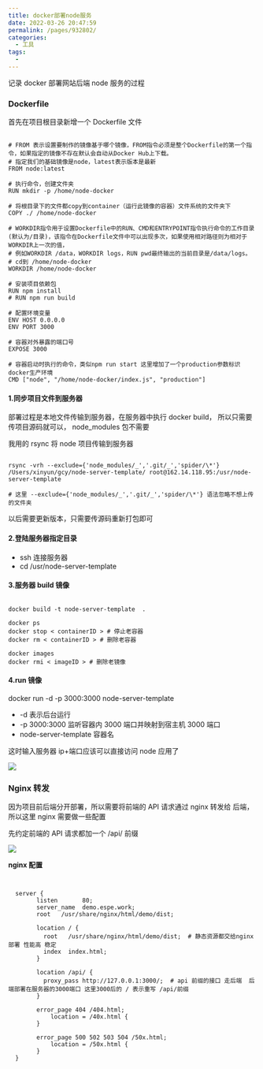 ```yaml
---
title: docker部署node服务
date: 2022-03-26 20:47:59
permalink: /pages/932802/
categories:
  - 工具
tags:
  -
---
```


记录 docker 部署网站后端 node 服务的过程

### Dockerfile

首先在项目根目录新增一个 Dockerfile 文件

```shell

# FROM 表示设置要制作的镜像基于哪个镜像，FROM指令必须是整个Dockerfile的第一个指令，如果指定的镜像不存在默认会自动从Docker Hub上下载。
# 指定我们的基础镜像是node，latest表示版本是最新
FROM node:latest

# 执行命令，创建文件夹
RUN mkdir -p /home/node-docker

# 将根目录下的文件都copy到container（运行此镜像的容器）文件系统的文件夹下
COPY ./ /home/node-docker

# WORKDIR指令用于设置Dockerfile中的RUN、CMD和ENTRYPOINT指令执行命令的工作目录(默认为/目录)，该指令在Dockerfile文件中可以出现多次，如果使用相对路径则为相对于WORKDIR上一次的值，
# 例如WORKDIR /data，WORKDIR logs，RUN pwd最终输出的当前目录是/data/logs。
# cd到 /home/node-docker
WORKDIR /home/node-docker

# 安装项目依赖包
RUN npm install
# RUN npm run build

# 配置环境变量
ENV HOST 0.0.0.0
ENV PORT 3000

# 容器对外暴露的端口号
EXPOSE 3000

# 容器启动时执行的命令，类似npm run start 这里增加了一个production参数标识docker生产环境
CMD ["node", "/home/node-docker/index.js", "production"]

```

#### 1.同步项目文件到服务器

部署过程是本地文件传输到服务器，在服务器中执行 docker build， 所以只需要传项目源码就可以， node_modules 包不需要

我用的 rsync 将 node 项目传输到服务器

```shell

rsync -vrh --exclude={'node_modules/_','.git/_','spider/\*'} /Users/xinyun/gcy/node-server-template/ root@162.14.118.95:/usr/node-server-template

# 这里 --exclude={'node_modules/_','.git/_','spider/\*'} 语法忽略不想上传的文件夹
```

以后需要更新版本，只需要传源码重新打包即可

#### 2.登陆服务器指定目录

- ssh 连接服务器
- cd /usr/node-server-template

#### 3.服务器 build 镜像

```shell

docker build -t node-server-template  .

docker ps
docker stop < containerID > # 停止老容器
docker rm < containerID > # 删除老容器

docker images
docker rmi < imageID > # 删除老镜像
```

#### 4.run 镜像

docker run -d -p 3000:3000 node-server-template

- -d 表示后台运行
- -p 3000:3000 监听容器内 3000 端口并映射到宿主机 3000 端口
- node-server-template 容器名

这时输入服务器 ip+端口应该可以直接访问 node 应用了

![](https://raw.gitmirror.com/GanChuanYin/picture/main/blog/20220326205952.png)

### Nginx 转发

因为项目前后端分开部署，所以需要将前端的 API 请求通过 nginx 转发给 后端， 所以这里 nginx 需要做一些配置

先约定前端的 API 请求都加一个 /api/ 前缀

![](https://raw.gitmirror.com/GanChuanYin/picture/main/blog/20220326210845.png)

**nginx 配置**

```shell


  server {
        listen       80;
        server_name  demo.espe.work;
        root   /usr/share/nginx/html/demo/dist;

        location / {
          root   /usr/share/nginx/html/demo/dist;  # 静态资源都交给nginx部署 性能高 稳定
          index  index.html;
        }

        location /api/ {
          proxy_pass http://127.0.0.1:3000/;  # api 前缀的接口 走后端  后端部署在服务器的3000端口 这里3000后的 / 表示重写 /api/前缀 
        }

        error_page 404 /404.html;
            location = /40x.html {
        }

        error_page 500 502 503 504 /50x.html;
            location = /50x.html {
        }
  }

```


